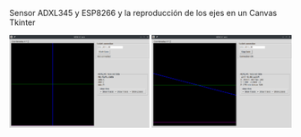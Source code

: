 Sensor ADXL345 y ESP8266 y la reproducción de los ejes en un Canvas Tkinter

<img src="https://github.com/Peyutron/python-Warehouse/blob/main/Sockets/adx345_socket_server/img/ADXL345_axis_interface_00.png" alt="ADXL345 axis interface" width="250"/>

<img src="https://github.com/Peyutron/python-Warehouse/blob/main/Sockets/adx345_socket_server/img/ADXL345_axis_interface_01.png" alt="ADXL345 axis interface running" width="250"/>
